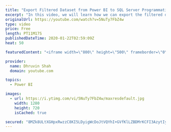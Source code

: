 ```yaml
---
title: "Export Filtered Dataset from Power BI to SQL Server Programmatically using API and Power BI Embedded"
excerpt: "In this video, we will learn how we can export the filtered data from Power BI report and insert the data back to the SQL Server.  Power BI Service don’t provide such customization. However, we can manage this thing with the help of the Power BI Embedded concept. First we need to embed the Power BI report."
originalUrl: https://youtube.com/watch?v=5NuTy7FbZ4w
type: video
price: Free
length: PT11M17S
publishedDateTime: 2020-01-22T02:59:09Z
heat: 50

featuredContent: "<iframe width=\"800\" height=\"500\" frameborder=\"0\" src=\"https://www.youtube.com/embed/5NuTy7FbZ4w\" allow=\"accelerometer; autoplay; encrypted-media; gyroscope; picture-in-picture\" allowfullscreen></iframe>"

provider:
  name: Dhruvin Shah
  domain: youtube.com

topics:
  - Power BI

images:
  - url: https://i.ytimg.com/vi/5NuTy7FbZ4w/maxresdefault.jpg
    width: 1280
    height: 720
    isCached: true

secured: "8MZk8ULtXGHpxRwzzC8KI5LDyigWcDoJtVQYhI+GVfKlLZBDMrKCFI3AzytIy0XcJL2FUJKSDuq33s8OVtYm6UFcRXDxYIdXp1HfeqoN105bpEN5vKqg8Qd6JmkylzUL+8tZA3bk4F8KLPajKl/KLjY60DBPynJ7Bejb40pOrvcyW/M6XwpAk1TSZnp9Yzxjb0bBwlhFLBhpb4+SMSPxTN9e/9TWgIMvNXx8agAAykhortMWVn2b1Ezd1e2XXdxSLn2KOxhlEHbWJ3smsW5ANZuysn8a63UWdnosb3QDrwr36S5VNsEtNfK9e2T51o7lX8is0rBI1oJ+a0x38zO/i0dUkW2rYyq2hp17OV+iUhBHoF3KbLMzjQs3rf+LZGq9fSXhq90eaduBYbi4taybVf9J/9YPjFbdpGqtF6o/feo=;gs8mpWiUhijZdqNyHTkucw=="
---
```



